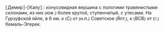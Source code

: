 ---
---

⟦Демир⟧-⟦Капу⟧
: конусовидная вершина с пологими травянистыми склонами, из них ⦅юж.⦆ более крутой, ступенчатый, с утесами. На Гурзуфской яйле, в 6 км. к ⦅С⦆ от ⦅н.п.⦆ Советское ⦅Ялт.⦆, к ⦅ВСВ⦆ от ⦅г.⦆ Кемаль-Эгерек.

